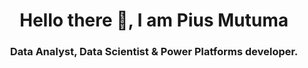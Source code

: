 <h1 align="center">Hello there 👋, I am Pius Mutuma</h1>
<h3 align="center">Data Analyst, Data Scientist & Power Platforms developer.</h3>
<h5 I love working with data and using my analytical skills to find insights and solutions to problems. </h5>
